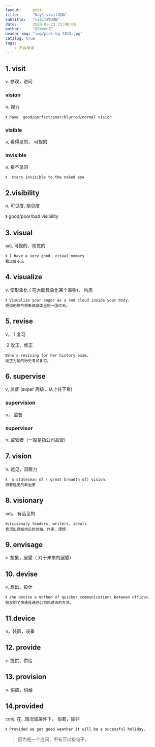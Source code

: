 ```yaml
---
layout:     post
title:      "Day1 visit词解"
subtitle:   "visit的词根"
date:       2020-08-23 23:00:00
author:     "StevenZ"
header-img: "img/post-bg-2015.jpg"
catalog: true
tags:
    - 不背单词
---
```




## 1. visit

v. 参观，访问

### vision

n. 视力

```
》 have  good/perfect/poor/blurred/normal vision
```



### visible

a,  看得见的， 可视的

### invisible

a.  看不见的 

```
》  stars invisible to the naked eye
```



## 2.visibility

n. 可见度, 能见度

》 good/poor/bad  visibility

## 3. visual

adj,  可视的、视觉的

```
》 I have a very good  visual memory 
我过目不忘
```



## 4. visualize

v.  使形象化  ( 在大脑具象化某个事物)， 构思

```
》 Visualize your anger as a red cloud inside your body.
把你的怒气想象成身体里的一团红云。
```



## 5. revise

v， 1 复习

​		2 改正、修正

```
》She’s revising for her history exam. 
她正为她的历史考试复习。
```



## 6. supervise

v, 监督  (super  高级，从上往下看) 

### supervision

n， 监督

### supervisor

n. 监管者（一般是指公司高管）

## 7. vision

n. 远见，洞察力

```
》  a statesman of ( great breadth of) vision.
很有远见的政治家
```



## 8. visionary

adj， 有远见的

```
》visisonary leaders, writers, ideals
表现出真知灼见的领袖、作家、理想
```



## 9. envisage

v.  想象，展望（ 对于未来的展望）

## 10. devise

v, 想出，设计

```
》 she devise a mothod of quicker communications between offices.
她发明了快速连通办公司间通讯的方法。
```

## 11.device

n，装置，设备

## 12. provide

v.  提供，供给

## 13. provision

n. 供应，供给

## 14.provided

conj. 在...情况或条件下，  假若，除非

```
》 Provided we get good weather it will be a sucessful holiday.

```



>   因为是一个连词，所有可以接句子。